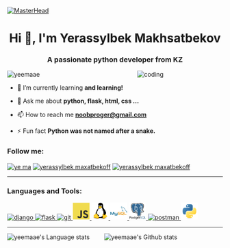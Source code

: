 [![MasterHead](https://user-images.githubusercontent.com/22107794/139580686-887df369-edb8-4bc8-b607-4fbf6d7e4866.gif)](https://github.com/yeemaae)
<h1 align="center">Hi 👋, I'm Yerassylbek Makhsatbekov</h1>
<h3 align="center">A passionate python developer from KZ</h3>
<img align="right" alt='coding' width='200px' src="https://media0.giphy.com/media/zhYSVCirREeIZtONCI/200.gif">

<p align="left"> <img src="https://komarev.com/ghpvc/?username=yeemaae&label=Profile%20views&color=0e75b6&style=flat" alt="yeemaae" /> </p>

- 🌱 I’m currently learning **and learning!**

- 💬 Ask me about **python, flask, html, css ...**

- 📫 How to reach me **noobproger@gmail.com**

- ⚡ Fun fact **Python was not named after a snake.**

<h3 align="left">Follow me:</h3>
<p align="left">
<a href="https://www.linkedin.com/in/ye-ma-0453572a6/" target="blank"><img align="center" src="https://raw.githubusercontent.com/rahuldkjain/github-profile-readme-generator/master/src/images/icons/Social/linked-in-alt.svg" alt="ye ma" height="30" width="40" /></a>
<a href="https://www.hackerrank.com/profile/noobproger" target="blank"><img align="center" src="https://raw.githubusercontent.com/rahuldkjain/github-profile-readme-generator/master/src/images/icons/Social/hackerrank.svg" alt="yerassylbek maxatbekoff" height="30" width="40" /></a>
<a href="https://leetcode.com/Ye_Ma/" target="blank"><img align="center" src="https://raw.githubusercontent.com/rahuldkjain/github-profile-readme-generator/master/src/images/icons/Social/leet-code.svg" alt="yerassylbek maxatbekoff" height="30" width="40" /></a>
</p>
<hr>
<h3 align="left">Languages and Tools:</h3>
<p align="left"> <a href="https://www.djangoproject.com/" target="_blank" rel="noreferrer"> <img src="https://cdn.worldvectorlogo.com/logos/django.svg" alt="django" width="40" height="40"/> </a> <a href="https://flask.palletsprojects.com/" target="_blank" rel="noreferrer"> <img src="https://www.vectorlogo.zone/logos/pocoo_flask/pocoo_flask-icon.svg" alt="flask" width="40" height="40"/> </a> <a href="https://git-scm.com/" target="_blank" rel="noreferrer"> <img src="https://www.vectorlogo.zone/logos/git-scm/git-scm-icon.svg" alt="git" width="40" height="40"/> </a> <a href="https://developer.mozilla.org/en-US/docs/Web/JavaScript" target="_blank" rel="noreferrer"> <img src="https://raw.githubusercontent.com/devicons/devicon/master/icons/javascript/javascript-original.svg" alt="javascript" width="40" height="40"/> </a> <a href="https://www.linux.org/" target="_blank" rel="noreferrer"> <img src="https://raw.githubusercontent.com/devicons/devicon/master/icons/linux/linux-original.svg" alt="linux" width="40" height="40"/> </a> <a href="https://www.mysql.com/" target="_blank" rel="noreferrer"> <img src="https://raw.githubusercontent.com/devicons/devicon/master/icons/mysql/mysql-original-wordmark.svg" alt="mysql" width="40" height="40"/> </a> <a href="https://www.postgresql.org" target="_blank" rel="noreferrer"> <img src="https://raw.githubusercontent.com/devicons/devicon/master/icons/postgresql/postgresql-original-wordmark.svg" alt="postgresql" width="40" height="40"/> </a> <a href="https://postman.com" target="_blank" rel="noreferrer"> <img src="https://www.vectorlogo.zone/logos/getpostman/getpostman-icon.svg" alt="postman" width="40" height="40"/> </a> <a href="https://www.python.org" target="_blank" rel="noreferrer"> <img src="https://raw.githubusercontent.com/devicons/devicon/master/icons/python/python-original.svg" alt="python" width="40" height="40"/> </a> </p>
<hr>

<div align="left"> 
  <img width=40% src="https://github-readme-stats.vercel.app/api/top-langs?username=yeemaae&layout=compact&langs_count=12&hide_border=true&role=owner,collaborator&theme=dark&bg_color=000000#gh-dark-mode-only" alt="yeemaae's Language stats" />
  <img align="right" width=55% src="https://github-readme-stats.vercel.app/api?username=yeemaae&show_icons=true&line_height=28&hide_border=true&card_width=347&include_all_commits=true&role=owner,collaborator&show=reviews,discussions_answered&rank_icon=percentile&exclude_repo=github-readme-stats&theme=dark&bg_color=000000#gh-dark-mode-only" alt="yeemaae's Github stats" />
</div>
